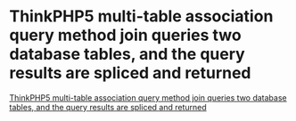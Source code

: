 # ThinkPHP5 multi-table association query method join queries two database tables, and the query results are spliced and returned
[ThinkPHP5 multi-table association query method join queries two database tables, and the query results are spliced and returned](https://aiwithcloud.com/2022/09/19/thinkphp5_multi_table_association_query_method_join_queries_two_database_tables_and_the_query_results_are_spliced_and_returned/)